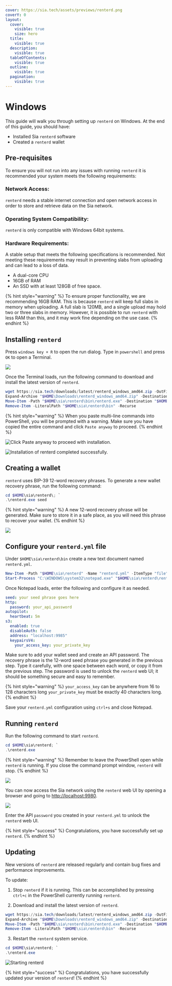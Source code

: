 ```yaml
---
cover: https://sia.tech/assets/previews/renterd.png
coverY: 0
layout:
  cover:
    visible: true
    size: hero
  title:
    visible: true
  description:
    visible: true
  tableOfContents:
    visible: true
  outline:
    visible: true
  pagination:
    visible: true
---
```


# Windows

This guide will walk you through setting up `renterd` on Windows. At the end of this guide, you should have:

* Installed Sia `renterd` software
* Created a `renterd` wallet

## Pre-requisites

To ensure you will not run into any issues with running `renterd` it is recommended your system meets the following requirements:

### **Network Access:**
`renterd` needs a stable internet connection and open network access in order to store and retrieve data on the Sia network.

### **Operating System Compatibility:**
`renterd` is only compatible with Windows 64bit systems.

### **Hardware Requirements:**
A stable setup that meets the following specifications is recommended. Not meeting these requirements may result in preventing slabs from uploading and can lead to a loss of data.

- A dual-core CPU
- 16GB of RAM
- An SSD with at least 128GB of free space.

{% hint style="warning" %}
To ensure proper functionality, we are recommending 16GB RAM. This is because `renterd` will keep full slabs in memory when uploading. A full slab is 120MB, and a single upload may hold two or three slabs in memory. However, it is possible to run `renterd` with less RAM than this, and it may work fine depending on the use case.
{% endhint %}

## Installing `renterd`

Press `windows key + R` to open the run dialog. Type in `powershell` and press `OK` to open a Terminal.

![](../../.gitbook/assets/renterd-install-screenshots/windows/00-renterd-run-powershell.png)

Once the Terminal loads, run the following command to download and install the latest version of `renterd`.

```powershell
wget https://sia.tech/downloads/latest/renterd_windows_amd64.zip -OutFile "$HOME\Downloads\renterd_windows_amd64.zip"; `
Expand-Archive "$HOME\Downloads\renterd_windows_amd64.zip" -DestinationPath "$HOME\sia\renterd"; `
Move-Item -Path "$HOME\sia\renterd\bin\renterd.exe" -Destination "$HOME\sia\renterd\renterd.exe" -Force; `
Remove-Item -LiteralPath "$HOME\sia\renterd\bin" -Recurse
```

{% hint style="warning" %}
When you paste multi-line commands into PowerShell, you will be prompted with a warning. Make sure you have copied the entire command and click `Paste anyway` to proceed.
{% endhint %}

![Click `Paste anyway` to proceed with installation.](../../.gitbook/assets/renterd-install-screenshots/windows/01-renterd-multiline-warn.png)

![Installation of renterd completed successfully.](../../.gitbook/assets/renterd-install-screenshots/windows/02-renterd-download-and-install.png)

## Creating a wallet

`renterd` uses BIP-39 12-word recovery phrases. To generate a new wallet recovery phrase, run the following command:

```powershell
cd $HOME\sia\renterd\; `
.\renterd.exe seed
```

{% hint style="warning" %}
A new 12-word recovery phrase will be generated. Make sure to store it in a safe place, as you will need this phrase to recover your wallet.
{% endhint %}

![](../../.gitbook/assets/renterd-install-screenshots/windows/03-renterd-seed.png)

## Configure your `renterd.yml` file

Under `$HOME\sia\renterd\bin` create a new text document named `renterd.yml`.

```powershell
New-Item -Path "$HOME\sia\renterd" -Name "renterd.yml" -ItemType "file"; `
Start-Process "C:\WINDOWS\system32\notepad.exe" "$HOME\sia\renterd\renterd.yml"
```

Once Notepad loads, enter the following and configure it as needed.

```yaml
seed: your seed phrase goes here
http:
  password: your_api_password
autopilot:
  heartbeat: 5m
s3:
  enabled: true
  disableAuth: false
  address: "localhost:9985"
  keypairsV4:
    your_access_key: your_private_key
```

Make sure to add your wallet seed and create an API password. The recovery phrase is the 12-word seed phrase you generated in the previous step. Type it carefully, with one space between each word, or copy it from the previous step. The password is used to unlock the `renterd` web UI; it should be something secure and easy to remember.

{% hint style="warning" %}
`your_access_key` can be anywhere from 16 to 128 characters long
`your_private_key` must be exactly 40 characters long.
{% endhint %}

Save your `renterd.yml` configuration using `ctrl+s` and close Notepad.

## Running `renterd`

Run the following command to start `renterd`.

```powershell
cd $HOME\sia\renterd; `
.\renterd.exe
```

{% hint style="warning" %}
Remember to leave the PowerShell open while `renterd` is running. If you close the command prompt window, `renterd` will stop.
{% endhint %}

![](../../.gitbook/assets/renterd-install-screenshots/windows/04-renterd-success.png)

You can now access the Sia network using the `renterd` web UI by opening a browser and going to [http://localhost:9980](http://localhost:9980/).

![](../../.gitbook/assets/renterd-install-screenshots/renterd-success.png)

Enter the API `password` you created in your `renterd.yml` to unlock the `renterd` web UI.

{% hint style="success" %}
Congratulations, you have successfully set up `renterd`.
{% endhint %}

## Updating

New versions of `renterd` are released regularly and contain bug fixes and performance improvements.

To update:

1. Stop `renterd` if it is running. This can be accomplished by pressing `ctrl+c` in the PowerShell currently running `renterd`.

2. Download and install the latest version of `renterd`.

```powershell
wget https://sia.tech/downloads/latest/renterd_windows_amd64.zip -OutFile "$HOME\Downloads\renterd_windows_amd64.zip"; `
Expand-Archive "$HOME\Downloads\renterd_windows_amd64.zip" -DestinationPath "$HOME\sia\renterd"; `
Move-Item -Path "$HOME\sia\renterd\bin\renterd.exe" -Destination "$HOME\sia\renterd\renterd.exe" -Force; `
Remove-Item -LiteralPath "$HOME\sia\renterd\bin" -Recurse
```

3. Restart the `renterd` system service.
```powershell
cd $HOME\sia\renterd; `
.\renterd.exe
```

![Starting renterd](../../.gitbook/assets/renterd-install-screenshots/windows/04-renterd-success.png)

{% hint style="success" %}
Congratulations, you have successfully updated your version of `renterd`!
{% endhint %}

